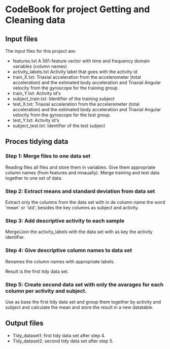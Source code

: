 # CodeBook for project Getting and Cleaning data

## Input files

The input files for this project are:

* features.txt A 561-feature vector with time and frequency domain variables (column names)
* activity_labels.txt Activity label that goes with the activity id
* train_X.txt: Triaxial acceleration from the accelerometer (total acceleration) and the estimated body acceleration and Triaxial Angular velocity from the gyroscope for the training group.
* train_Y.txt: Activity id's
* subject_train.txt: Identifier of the training subject
* test_X.txt: Triaxial acceleration from the accelerometer (total acceleration) and the estimated body acceleration and Triaxial Angular velocity from the gyroscope for the test group.
* test_Y.txt: Activity id's
* subject_test.txt: Identifier of the test subject

## Proces tidying data

### Step 1: Merge files to one data set
Reading files all files and store them in variables. Give them appropriate column names (from features and mnaually).
Merge training and test data together to one set of data.

### Step 2: Extract means and standard deviation from data set
Extract only the columns from the data set with in de column name the word 'mean' or 'std', besides the key columns as subject and activity.

### Step 3: Add descriptive activity to each sample
Merge/Join the activity_labels with the data set with as key the activity identifier.

### Step 4: Give descriptive column names to data set
Renames the column names with appropriate labels.

Result is the first tidy data set.

### Step 5: Create second data set with only the avarages for each column per activity and subject.
Use as base the first tidy data set and group them together by activity and subject and calculate the mean and store the result in a new datatable.

## Output files

* Tidy_dataset1: first tidy data set after step 4.
* Tidy_dataset2: second tidy data set after step 5.